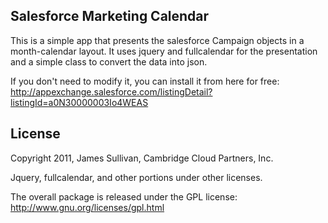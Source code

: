 ## Salesforce Marketing Calendar

This is a simple app that presents the salesforce Campaign objects in a month-calendar layout.  It uses jquery and fullcalendar for the presentation and a simple class to convert the data into json.

If you don't need to modify it, you can install it from here for free:
http://appexchange.salesforce.com/listingDetail?listingId=a0N30000003Io4WEAS

## License

Copyright 2011, James Sullivan, Cambridge Cloud Partners, Inc.

Jquery, fullcalendar, and other portions under other licenses.

The overall package is released under the GPL license:
http://www.gnu.org/licenses/gpl.html

